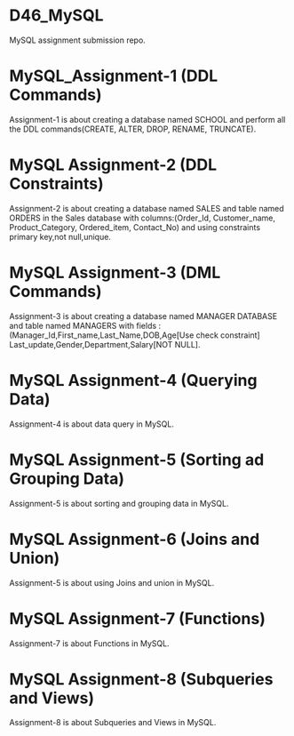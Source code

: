 # D46_MySQL
MySQL assignment submission repo.

# MySQL_Assignment-1 (DDL Commands)
Assignment-1 is about creating a database named SCHOOL and perform all the DDL commands(CREATE, ALTER, DROP, RENAME, TRUNCATE).

# MySQL Assignment-2 (DDL Constraints)
Assignment-2 is about creating a database named SALES and table named ORDERS in the Sales database with columns:(Order_Id, Customer_name, Product_Category, Ordered_item, Contact_No) and using constraints primary key,not null,unique.

# MySQL Assignment-3 (DML Commands)
 Assignment-3 is about creating a database named MANAGER DATABASE and table named MANAGERS with fields :(Manager_Id,First_name,Last_Name,DOB,Age[Use check constraint] Last_update,Gender,Department,Salary[NOT NULL].

# MySQL Assignment-4 (Querying Data)
Assignment-4 is about data query in MySQL.

# MySQL Assignment-5 (Sorting ad Grouping Data)
Assignment-5 is about sorting and grouping data in MySQL.

# MySQL Assignment-6 (Joins and Union)
Assignment-5 is about using Joins and union in MySQL.

# MySQL Assignment-7 (Functions)
Assignment-7 is about Functions in MySQL.

# MySQL Assignment-8 (Subqueries and Views)
Assignment-8 is about Subqueries and Views in MySQL.
